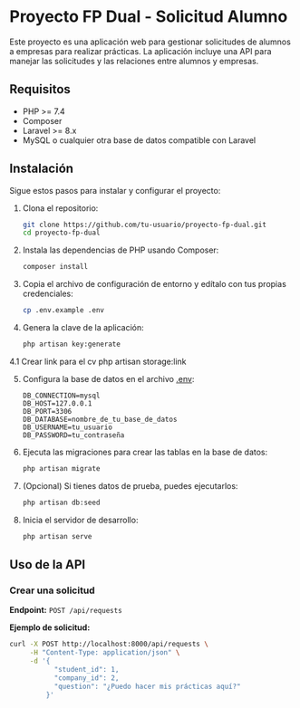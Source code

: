 # Proyecto FP Dual - Solicitud Alumno

Este proyecto es una aplicación web para gestionar solicitudes de alumnos a empresas para realizar prácticas. La aplicación incluye una API para manejar las solicitudes y las relaciones entre alumnos y empresas.

## Requisitos

- PHP >= 7.4
- Composer
- Laravel >= 8.x
- MySQL o cualquier otra base de datos compatible con Laravel

## Instalación

Sigue estos pasos para instalar y configurar el proyecto:

1. Clona el repositorio:
    ```sh
    git clone https://github.com/tu-usuario/proyecto-fp-dual.git
    cd proyecto-fp-dual
    ```

2. Instala las dependencias de PHP usando Composer:
    ```sh
    composer install
    ```

3. Copia el archivo de configuración de entorno y edítalo con tus propias credenciales:
    ```sh
    cp .env.example .env
    ```

4. Genera la clave de la aplicación:
    ```sh
    php artisan key:generate
    ```
4.1 Crear link para el cv
    php artisan storage:link

5. Configura la base de datos en el archivo [.env](http://_vscodecontentref_/1):
    ```
    DB_CONNECTION=mysql
    DB_HOST=127.0.0.1
    DB_PORT=3306
    DB_DATABASE=nombre_de_tu_base_de_datos
    DB_USERNAME=tu_usuario
    DB_PASSWORD=tu_contraseña
    ```

6. Ejecuta las migraciones para crear las tablas en la base de datos:
    ```sh
    php artisan migrate
    ```

7. (Opcional) Si tienes datos de prueba, puedes ejecutarlos:
    ```sh
    php artisan db:seed
    ```

8. Inicia el servidor de desarrollo:
    ```sh
    php artisan serve
    ```

## Uso de la API

### Crear una solicitud

**Endpoint:** `POST /api/requests`

**Ejemplo de solicitud:**
```sh
curl -X POST http://localhost:8000/api/requests \
     -H "Content-Type: application/json" \
     -d '{
           "student_id": 1,
           "company_id": 2,
           "question": "¿Puedo hacer mis prácticas aquí?"
         }'
